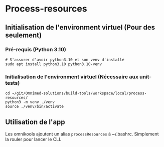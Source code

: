 # Process-resources

## Initialisation de l'environment virtuel (Pour des seulement)

### Pré-requis (Python 3.10)
```
# S'assurer d'avoir python3.10 et son venv d'installé
sudo apt install python3.10 python3.10-venv
```

### Initialisation de l'environment virtuel (Nécessaire aux unit-tests)
```
cd ~/git/Omnimed-solutions/build-tools/workspace/local/process-resources/
python3 -m venv ./venv
source ./venv/bin/activate
```

## Utilisation de l'app

Les omnikools ajoutent un alias `processResources` à ~/.bashrc. Simplement la rouler pour lancer le CLI.
